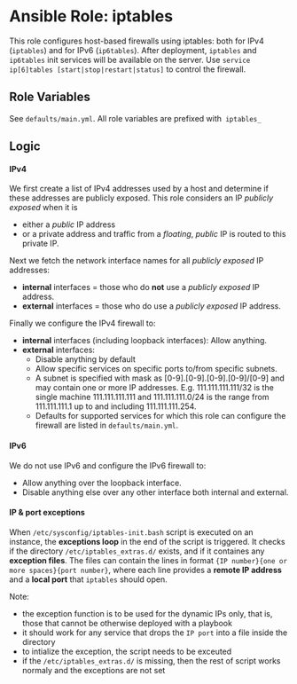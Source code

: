 # Ansible Role: iptables

This role configures host-based firewalls using iptables: both for IPv4 (`iptables`) and for IPv6 (`ip6tables`).
After deployment, `iptables` and `ip6tables` init services will be available on the server.
Use `service ip[6]tables [start|stop|restart|status]` to control the firewall.

## Role Variables

See `defaults/main.yml`. All role variables are prefixed with` iptables_`

## Logic

#### IPv4

We first create a list of IPv4 addresses used by a host and determine if these addresses are publicly exposed.
This role considers an IP _publicly exposed_ when it is

 * either a _public_ IP address
 * or a private address and traffic from a _floating_, _public_ IP is routed to this private IP. 

Next we fetch the network interface names for all _publicly exposed_ IP addresses:

 * **internal** interfaces = those who do **not** use a _publicly exposed_ IP address.
 * **external** interfaces = those who do use a _publicly exposed_ IP address.

Finally we configure the IPv4 firewall to:

 * **internal** interfaces (including loopback interfaces): Allow anything.
 * **external** interfaces:
   * Disable anything by default
   * Allow specific services on specific ports to/from specific subnets.
   * A subnet is specified with mask as [0-9].[0-9].[0-9].[0-9]/[0-9] and may contain one or more IP addresses.
     E.g. 111.111.111.111/32 is the single machine 111.111.111.111
     and 111.111.111.0/24 is the range from 111.111.111.1 up to and including 111.111.111.254.
   * Defaults for supported services for which this role can configure the firewall are listed in `defaults/main.yml`.

#### IPv6

We do not use IPv6 and configure the IPv6 firewall to:
 * Allow anything over the loopback interface.
 * Disable anything else over any other interface both internal and external.


#### IP & port exceptions

When `/etc/sysconfig/iptables-init.bash` script is executed on an instance, the **exceptions loop** in the end of the script is triggered. It checks if the directory `/etc/iptables_extras.d/` exists, and if it containes any **exception files**. The files can contain the lines in format `{IP number}{one or more spaces}{port number}`, where each line provides a **remote IP address** and a **local port** that `iptables` should open.

Note:
 - the exception function is to be used for the dynamic IPs only, that is, those that cannot be otherwise deployed with a playbook
 - it should work for any service that drops the `IP port` into a file inside the directory
 - to intialize the exception, the script needs to be exceuted
 - if the `/etc/iptables_extras.d/` is missing, then the rest of script works normaly and the exceptions are not set
